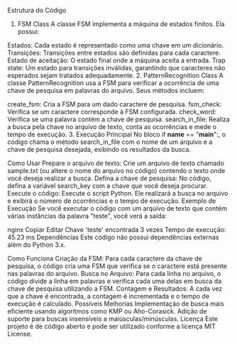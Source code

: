 Estrutura do Código
1. FSM Class
A classe FSM implementa a máquina de estados finitos. Ela possui:

Estados: Cada estado é representado como uma chave em um dicionário.
Transições: Transições entre estados são definidas para cada caractere.
Estado de aceitação: O estado final onde a máquina aceita a entrada.
Trap state: Um estado para transições inválidas, garantindo que caracteres não esperados sejam tratados adequadamente.
2. PatternRecognition Class
A classe PatternRecognition usa a FSM para verificar a ocorrência de uma chave de pesquisa em palavras do arquivo. Seus métodos incluem:

create_fsm: Cria a FSM para um dado caractere de pesquisa.
fsm_check: Verifica se um caractere corresponde à FSM configurada.
check_word: Verifica se uma palavra contém a chave de pesquisa.
search_in_file: Realiza a busca pela chave no arquivo de texto, conta as ocorrências e mede o tempo de execução.
3. Execução Principal
No bloco if __name__ == "__main__":, o código chama o método search_in_file com o nome de um arquivo e a chave de pesquisa desejada, exibindo os resultados da busca.

Como Usar
Prepare o arquivo de texto: Crie um arquivo de texto chamado sample.txt (ou altere o nome do arquivo no código) contendo o texto onde você deseja realizar a busca.
Defina a chave de pesquisa: No código, defina a variável search_key com a chave que você deseja procurar.
Execute o código: Execute o script Python. Ele realizará a busca no arquivo e exibirá o número de ocorrências e o tempo de execução.
Exemplo de Execução
Se você executar o código com um arquivo de texto que contém várias instâncias da palavra "teste", você verá a saída:

nginx
Copiar
Editar
Chave 'teste' encontrada 3 vezes
Tempo de execução: 45.23 ms
Dependências
Este código não possui dependências externas além do Python 3.x.

Como Funciona
Criação da FSM: Para cada caractere da chave de pesquisa, o código cria uma FSM que verifica se o caractere está presente nas palavras do arquivo.
Busca no Arquivo: Para cada linha no arquivo, o código divide a linha em palavras e verifica cada uma delas em busca da chave de pesquisa utilizando a FSM.
Contagem e Resultados: A cada vez que a chave é encontrada, a contagem é incrementada e o tempo de execução é calculado.
Possíveis Melhorias
Implementação de busca mais eficiente usando algoritmos como KMP ou Aho-Corasick.
Adição de suporte para buscas insensíveis a maiúsculas/minúsculas.
Licença
Este projeto é de código aberto e pode ser utilizado conforme a licença MIT License.
